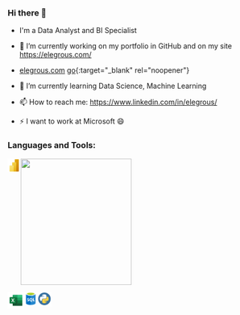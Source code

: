 ### Hi there 👋

<!--
**Elegrous/Elegrous** is a ✨ _special_ ✨ repository because its `README.md` (this file) appears on your GitHub profile.

Here are some ideas to get you started:

- 🔭 I’m currently working on ...
- 🌱 I’m currently learning ...
- 👯 I’m looking to collaborate on ...
- 🤔 I’m looking for help with ...
- 💬 Ask me about ...
- 📫 How to reach me: ...
- 😄 Pronouns: ...
- ⚡ Fun fact: ...

, based in Dublin, Ireland
-->

- I'm a Data Analyst and BI Specialist

- 🔭 I’m currently working on my portfolio in GitHub and on my site https://elegrous.com/
- <a href="https://elegrous.com/" target="_blank">elegrous.com</a>
[go](https://elegrous.com/){:target="_blank" rel="noopener"}
- 🌱 I’m currently learning Data Science, Machine Learning 
- 📫 How to reach me: https://www.linkedin.com/in/elegrous/
- ⚡ I want to work at Microsoft 😄

### Languages and Tools:
<a href="https://powerbi.microsoft.com/" target="_blank">
  <img align="left" alt="Power BI" width="26px" src="images/Power-Bi.png">
</a>

<a href="http://www.google.com" target="_blank">
  <img width="220" height="250" border="0" align="center"  src="https://assets3.razerzone.com/HubYeBoANrkpLNGzCU7REGR-nOE=/1500x1000/https%3A%2F%2Fhybrismediaprod.blob.core.windows.net%2Fsys-master-phoenix-images-container%2Fhff%2Fh5b%2F9249243103262%2F211021-razerbook-quartz-m15-1500x1000-1.jpg"/>
</a>

[<img align="left" alt="Excel" width="33px" src="images/excel.png" />](https://www.microsoft.com/en-ie/microsoft-365/excel)
[<img align="left" alt="SQL" width="26px" src="images/SQL.png" />](https://azure.microsoft.com/en-us/products/azure-sql/database/#overview)
[<img align="left" alt="Python" width="28px" src="images/python.png" />](https://www.python.org/)
